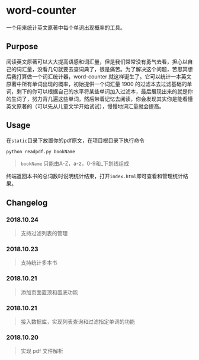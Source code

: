 # word-counter

一个用来统计英文原著中每个单词出现概率的工具。

## Purpose

阅读英文原著可以大大提高语感和词汇量，但是我们常常没有勇气去看，担心以自己的词汇量，没看几句就要去查词典了，很是痛苦。为了解决这个问题，苦思冥想后我打算做一个词汇统计器，word-counter 就这样诞生了。它可以统计一本英文原著中所有单词出现的概率，初始提供一个词汇量 1900 的过滤本去过滤基础的单词，剩下的你可以根据自己的水平将某些单词加入过滤本，最后展现出来的就是你的生词了，努力背几遍这些单词，然后带着记忆去阅读，你会发现其实你是能看懂英文原著的（可以先从儿童文学开始试试），慢慢地词汇量就会提高。


## Usage
在`static`目录下放置你的pdf原文，在项目根目录下执行命令
```bash
python readpdf.py bookName
```
> `bookName` 只能由A-Z，a-z，0-9和_下划线组成

终端返回本书的总词数时说明统计结束，打开`index.html`即可查看和管理统计结果。


## Changelog

### 2018.10.24

> 支持过滤列表的管理

### 2018.10.23

> 支持统计多本书

### 2018.10.21

> 添加页面置顶和置底功能

### 2018.10.21

> 接入数据库，实现列表查询和过滤指定单词的功能

### 2018.10.20

> 实现 pdf 文件解析
